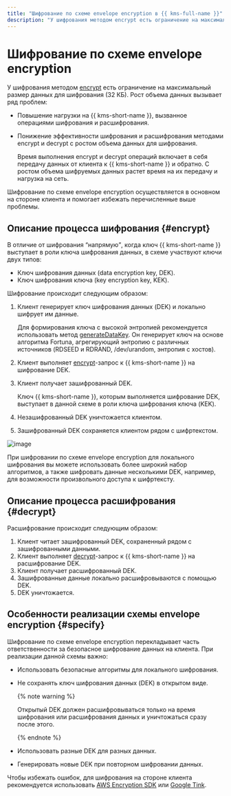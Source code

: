 ```yaml
---
title: "Шифрование по схеме envelope encryption в {{ kms-full-name }}"
description: "У шифрования методом encrypt есть ограничение на максимальный размер данных для шифрования (32 КБ). Рост объема данных вызывает повышение нагрузки на {{ kms-short-name }} и понижение эффективности шифрования и расшифрования методами encrypt и decrypt с ростом объема данных для шифрования. Шифрование по схеме envelope encryption осуществляется в основном на стороне клиента и помогает избежать этих проблем." 
---
```


# Шифрование по схеме envelope encryption

У шифрования методом [encrypt](../api-ref/SymmetricCrypto/encrypt) есть ограничение на максимальный размер данных для шифрования (32 КБ). Рост объема данных вызывает ряд проблем:
* Повышение нагрузки на {{ kms-short-name }}, вызванное операциями шифрования и расшифрования.
* Понижение эффективности шифрования и расшифрования методами encrypt и decrypt с ростом объема данных для шифрования. 

    Время выполнения encrypt и decrypt операций включает в себя передачу данных от клиента к {{ kms-short-name }} и обратно. С ростом объема шифруемых данных растет время на их передачу и нагрузка на сеть.

Шифрование по схеме envelope encryption осуществляется в основном на стороне клиента и помогает избежать перечисленные выше проблемы.

## Описание процесса шифрования {#encrypt}

В отличие от шифрования <q>напрямую</q>, когда ключ {{ kms-short-name }} выступает в роли ключа шифрования данных, в схеме участвуют ключи двух типов: 
* Ключ шифрования данных (data encryption key, DEK).
* Ключ шифрования ключа (key encryption key, KEK).

Шифрование происходит следующим образом:
1. Клиент генерирует ключ шифрования данных (DEK) и локально шифрует им данные.
    
    Для формирования ключа с высокой энтропией рекомендуется использовать метод [generateDataKey](../api-ref/SymmetricCrypto/generateDataKey). Он генерирует ключ на основе алгоритма Fortuna, агрегирующий энтропию с различных источников (RDSEED и RDRAND, /dev/urandom, энтропия с хостов).
1. Клиент выполняет [encrypt](../api-ref/SymmetricCrypto/encrypt.md)-запрос к {{ kms-short-name }} на шифрование DEK.
1. Клиент получает зашифрованный DEK. 
    
    Ключ {{ kms-short-name }}, которым выполняется шифрование DEK, выступает в данной схеме в роли ключа шифрования ключа (KEK).
1. Незашифрованный DEK уничтожается клиентом.
1. Зашифрованный DEK сохраняется клиентом рядом с шифртекстом.

![image](../../_assets/kms/envelope-encryption.png)

При шифровании по схеме envelope encryption для локального шифрования вы можете использовать более широкий набор алгоритмов, а также шифровать данные несколькими DEK, например, для возможности произвольного доступа к шифртексту.

## Описание процесса расшифрования {#decrypt}

Расшифрование происходит следующим образом:
1. Клиент читает зашифрованный DEK, сохраненный рядом с зашифрованными данными.
1. Клиент выполняет [decrypt](../api-ref/SymmetricCrypto/decrypt)-запрос к {{ kms-short-name }} на расшифрование DEK.
1. Клиент получает расшифрованный DEK.
1. Зашифрованные данные локально расшифровываются с помощью DEK.
1. DEK уничтожается.


## Особенности реализации схемы envelope encryption {#specify}

Шифрование по схеме envelope encryption перекладывает часть ответственности за безопасное шифрование данных на клиента. При реализации данной схемы важно:
* Использовать безопасные алгоритмы для локального шифрования.
* Не сохранять ключ шифрования данных (DEK) в открытом виде.
    
    {% note warning %}
    
    Открытый DEK должен расшифровываться только на время шифрования или расшифрования данных и уничтожаться сразу после этого.
    
    {% endnote %}
    
* Использовать разные DEK для разных данных.
* Генерировать новые DEK при повторном шифровании данных.

Чтобы избежать ошибок, для шифрования на стороне клиента рекомендуется использовать [AWS Encryption SDK](../tutorials/encrypt/aws-encryption-sdk.md) или [Google Tink](../tutorials/encrypt/google-tink.md).